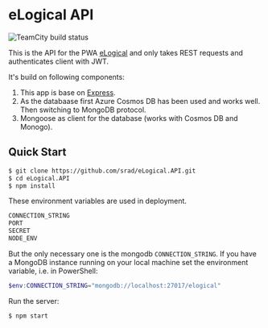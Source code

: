 # eLogical API

![TeamCity build status](https://teamcity.sedrad.com/app/rest/builds/buildType:id:ELogicalApi_Build/statusIcon.svg)

This is the API for the PWA [eLogical](https://github.com/srad/eLogical) and only takes REST
requests and authenticates client with JWT.

It's build on following components:

1. This app is base on [Express](https://www.npmjs.com/package/express).
1. As the databaase first Azure Cosmos DB has been used and works well. Then switching to MongoDB protocol.
1. Mongoose as client for the database (works with Cosmos DB and Monogo).

## Quick Start

```bash
$ git clone https://github.com/srad/eLogical.API.git
$ cd eLogical.API
$ npm install
```

These environment variables are used in deployment.

```bash
CONNECTION_STRING
PORT
SECRET
NODE_ENV
```

But the only necessary one is the mongodb `CONNECTION_STRING`. If you have a MongoDB instance running on your local machine set the environment variable, i.e. in PowerShell:

```powershell
$env:CONNECTION_STRING="mongodb://localhost:27017/elogical"
```
Run the server:

```bash
$ npm start
```
